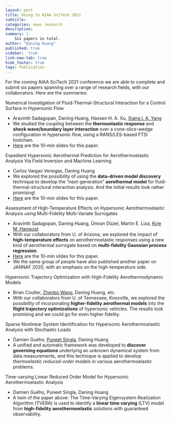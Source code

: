 ```yaml
---
layout: post
title: Going to AIAA SciTech 2021
subtitle:
categories: news research
description:
summary: |-
    Six papers in total.
author: "Daning Huang"
published: true
sidebar:  true
link-new-tab: true
hide_footer: true
tags: Publication
---
```


For the coming AIAA SciTech 2021 conference we are able to complete and submit six papers spanning over a range of research fields, with our collaborators. Here are the summaries:

Numerical Investigation of Fluid-Thermal-Structural Interaction for a Control Surface in Hypersonic Flow
+ Aravinth Sadagopan, Daning Huang, Haosen H. A. Xu, [Xiang I. A. Yang](https://sites.psu.edu/fpcrl/)
+ We studied the coupling between the **thermoelastic response** and **shock wave/boundary layer interaction** over a cone-slice-wedge configuration in hypersonic flow, using a RANS/LES-based FTSI toolchain.
+ [Here](https://drive.google.com/file/d/1RemyKZuQR_LYqEJ3Pazh0mlSq70sMHZg/view?usp=sharing) are the 10-min slides for this paper.

Expedient Hypersonic Aerothermal Prediction for Aerothermoelastic Analysis Via Field Inversion and Machine Learning
+ Carlos Vargas Venegas, Daning Huang
+ We explored the possibility of using the **data-driven model discovery** technique to develop the “next-generation” **aerothermal model** for fluid-thermal-structural interaction analysis. And the initial results look rather promising!
+ [Here](https://drive.google.com/file/d/19NXpDTEeNCDD0TNHumGMJNviT_F8yZdR/view?usp=sharing) are the 10-min slides for this paper.

Assessment of High-Temperature Effects on Hypersonic Aerothermoelastic Analysis using Multi-Fidelity Multi-Variate Surrogates
+ Aravinth Sadagopan, Daning Huang, Ümran Düzel, Martin E. Liza, [Kyle M. Hanquist](https://chanl.arizona.edu/)
+ With our collaborators from U. of Arizona, we explored the impact of **high-temperature effects** on aerothermoelastic responses using a new kind of aerothermal surrogate based on **multi-fidelity Gaussian process regression**.
+ [Here](https://drive.google.com/file/d/14gp6TiOf79DDmlJnSyoq1manPbtqLbS8/view?usp=sharing) are the 10-min slides for this paper.
+ We the same group of people have also published another paper on JANNAF 2020, with an emphasis on the high-temperature side.

Hypersonic Trajectory Optimization with High-Fidelity Aerothermodynamic Models
+ Brian Coulter, [Zhenbo Wang](http://volweb.utk.edu/~zwang124/resume.html), Daning Huang, etc.
+ With our collaborators from U. of Tennessee, Knoxville, we explored the possibility of incorporating **higher-fidelity aerothermal models** into the **flight trajectory optimizations** of hypersonic vehicles. The results look promising and we could go for even higher fidelity.

Sparse Nonlinear System Identification for Hypersonic Aerothermoelastic Analysis with Stochastic Loads
+ Damien Guého, [Puneet Singla](https://cass.psu.edu/), Daning Huang
+ A unified and automatic framework was developed to **discover governing equations** underlying an unknown dynamical system from data measurements, and this technique is applied to develop *thermoelastic reduced-order models* in various aerothermoelastic problems.

Time-varying Linear Reduced Order Model for Hypersonic Aerothermoelastic Analysis
+ Damien Guého, Puneet Singla, Daning Huang
+ A twin of the paper above: The Time-Varying Eigensystem Realization Algorithm (TVERA) is used to identify a **linear time varying** (LTV) model from **high-fidelity aerothermoelastic** solutions with guaranteed observability.